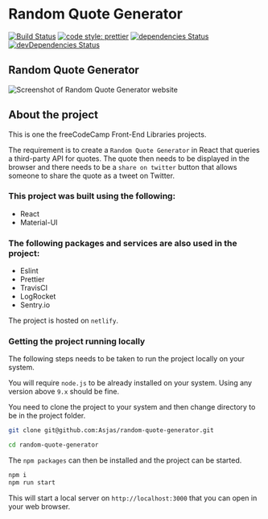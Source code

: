 # Random Quote Generator

[![Build Status](https://travis-ci.org/Asjas/random-quote-generator.svg?branch=master)](https://travis-ci.org/Asjas/random-quote-generator)
[![code style: prettier](https://img.shields.io/badge/code_style-prettier-ff69b4.svg?style=flat-square)](https://github.com/prettier/prettier)
[![dependencies Status](https://david-dm.org/asjas/freecodecamp-random-quote-generator/status.svg)](https://david-dm.org/asjas/freecodecamp-random-quote-generator)
[![devDependencies Status](https://david-dm.org/asjas/freecodecamp-random-quote-generator/dev-status.svg)](https://david-dm.org/asjas/freecodecamp-random-quote-generator?type=dev)

## Random Quote Generator

![Screenshot of Random Quote Generator website](https://res.cloudinary.com/asjas/image/upload/v1546331029/freecodecamp%20projects/randomquotegenerator.png 'Image that shows how the Random Quote Generator website looks')

## About the project

This is one the freeCodeCamp Front-End Libraries projects.

The requirement is to create a `Random Quote Generator` in React that queries a
third-party API for quotes. The quote then needs to be displayed in the browser and there
needs to be a `share on twitter` button that allows someone to share the quote as a tweet
on Twitter.

### This project was built using the following:

- React
- Material-UI

### The following packages and services are also used in the project:

- Eslint
- Prettier
- TravisCI
- LogRocket
- Sentry.io

The project is hosted on `netlify`.

### Getting the project running locally

The following steps needs to be taken to run the project locally on your system.

You will require `node.js` to be already installed on your system. Using any version above
`9.x` should be fine.

You need to clone the project to your system and then change directory to be in the
project folder.

```sh
git clone git@github.com:Asjas/random-quote-generator.git

cd random-quote-generator
```

The `npm packages` can then be installed and the project can be started.

```sh
npm i
npm run start
```

This will start a local server on `http://localhost:3000` that you can open in your web
browser.
